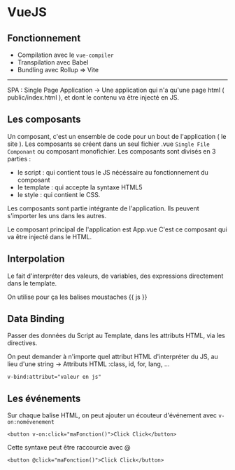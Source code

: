 # VueJS

## Fonctionnement

- Compilation avec le `vue-compiler`
- Transpilation avec Babel
- Bundling avec Rollup
=> Vite

-----

SPA : Single Page Application
-> Une application qui n'a qu'une page html ( public/index.html ), et dont le contenu va être injecté en JS.


## Les composants

Un composant, c'est un ensemble de code pour un bout de l'application ( le site ).
Les composants se créent dans un seul fichier .vue `Single File Componant` ou composant monofichier.
Les composants sont divisés en 3 parties : 
- le script : qui contient tous le JS nécéssaire au fonctionnement du composant
- le template : qui accepte la syntaxe HTML5
- le style : qui contient le CSS.

Les composants sont partie intégrante de l'application.
Ils peuvent s'importer les uns dans les autres.

Le composant principal de l'application est App.vue
C'est ce composant qui va être injecté dans le HTML.

## Interpolation

Le fait d'interpréter des valeurs, de variables, des expressions directement dans le template.

On utilise pour ça les balises moustaches {{ js }}

## Data Binding

Passer des données du Script au Template, dans les attributs HTML, via les directives.

On peut demander à n'importe quel attribut HTML d'interpréter du JS, au lieu d'une string
-> Attributs HTML :class, id, for, lang, ...

```
v-bind:attribut="valeur en js"
```


## Les événements

Sur chaque balise HTML, on peut ajouter un écouteur d'événement avec `v-on:nomévenement`

```vue
<button v-on:click="maFonction()">Click Click</button>
```

Cette syntaxe peut être raccourcie avec @
```vue
<button @click="maFonction()">Click Click</button>
```

